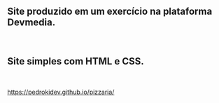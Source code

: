 <h2>Site produzido em um exercício na plataforma Devmedia.</h2> </br>
<h2>Site simples com HTML e CSS.</h2> </br>

<bold>https://pedrokidev.github.io/pizzaria/</bold>
